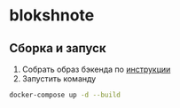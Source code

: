 # blokshnote

## Сборка и запуск

1. Собрать образ бэкенда по [инструкции](backend/README.md)
2. Запустить команду

```bash
docker-compose up -d --build
```
